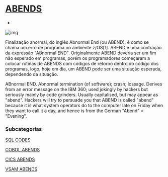 # [ABENDS](https://coboldicas.com.br/index.php/abend-codes)

- 

![img](https://coboldicas.com.br/images/cobol/abend.jpg)

Finalização anormal, do inglês Abnormal End (ou ABEND), é como se chama um erro de programa no ambiente z/OS[1]. ABEND é uma contração da expressão "ABnormal END". Originalmente ABEND deveria ser um fim não esperado em programas, porém os programadores começaram a colocar rotinas de ABENDS com códigos de retorno dentro do código dos programas, logo, hoje em dia, um ABEND pode ser uma situação esperada, dependendo da situação.

 

ABnormal END. Abnormal termination (of software); crash; lossage. Derives from an error message on the IBM 360; used jokingly by hackers but seriously mainly by code grinders. Usually capitalised, but may appear as "abend". Hackers will try to persuade you that ABEND is called "abend" because it is what system operators do to the computer late on Friday when they want to call it a day, and hence is from the German "Abend" = "Evening".

### Subcategorias

[SQL CODES](https://coboldicas.com.br/index.php/db2/13-sql-codes)

[COBOL ABENDS](https://coboldicas.com.br/index.php/db2/14-cobol-abends)

[CICS ABENDS](https://coboldicas.com.br/index.php/db2/16-cics-abends)

[VSAM ABENDS](https://coboldicas.com.br/index.php/db2/17-vsam-abends)